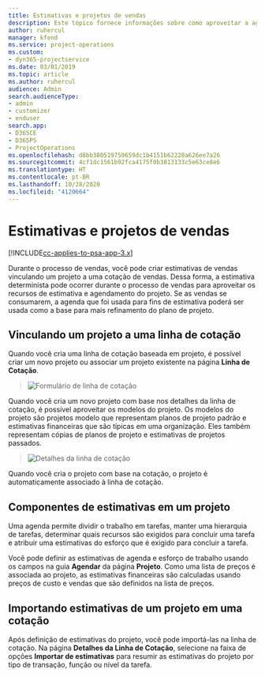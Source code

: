 ```yaml
---
title: Estimativas e projetos de vendas
description: Este tópico fornece informações sobre como aproveitar a agenda e as estimativas no processo de vendas.
author: ruhercul
manager: kfend
ms.service: project-operations
ms.custom:
- dyn365-projectservice
ms.date: 03/01/2019
ms.topic: article
ms.author: ruhercul
audience: Admin
search.audienceType:
- admin
- customizer
- enduser
search.app:
- D365CE
- D365PS
- ProjectOperations
ms.openlocfilehash: d8bb380519759659dc1b4151b62228a626ee7a26
ms.sourcegitcommit: 4cf1dc1561b92fca4175f0b3813133c5e63ce8e6
ms.translationtype: HT
ms.contentlocale: pt-BR
ms.lasthandoff: 10/28/2020
ms.locfileid: "4120664"
---
```

# <a name="sales-estimates-and-projects"></a>Estimativas e projetos de vendas

[!INCLUDE[cc-applies-to-psa-app-3.x](../includes/cc-applies-to-psa-app-3x.md)]

Durante o processo de vendas, você pode criar estimativas de vendas vinculando um projeto a uma cotação de vendas. Dessa forma, a estimativa determinista pode ocorrer durante o processo de vendas para aproveitar os recursos de estimativa e agendamento do projeto. Se as vendas se consumarem, a agenda que foi usada para fins de estimativa poderá ser usada como a base para mais refinamento do plano de projeto.

## <a name="linking-a-project-to-a-quote-line"></a>Vinculando um projeto a uma linha de cotação

Quando você cria uma linha de cotação baseada em projeto, é possível criar um novo projeto ou associar um projeto existente na página **Linha de Cotação**. 

> ![Formulário de linha de cotação](media/project-8.png)
 
Quando você cria um novo projeto com base nos detalhes da linha de cotação, é possível aproveitar os modelos do projeto. Os modelos do projeto são projetos modelo que representam planos de projeto padrão e estimativas financeiras que são típicas em uma organização. Eles também representam cópias de planos de projeto e estimativas de projetos passados.

> ![Detalhes da linha de cotação](media/project-9.png)
  
Quando você cria o projeto com base na cotação, o projeto é automaticamente associado à linha de cotação.

## <a name="components-of-estimates-in-a-project"></a>Componentes de estimativas em um projeto

Uma agenda permite dividir o trabalho em tarefas, manter uma hierarquia de tarefas, determinar quais recursos são exigidos para concluir uma tarefa e atribuir uma estimativas do esforço que é exigido para concluir a tarefa.

Você pode definir as estimativas de agenda e esforço de trabalho usando os campos na guia **Agendar** da página **Projeto**. Como uma lista de preços é associada ao projeto, as estimativas financeiras são calculadas usando preços de custo e vendas que são definidos na lista de preços.

## <a name="importing-estimates-from-a-project-into-a-quote"></a>Importando estimativas de um projeto em uma cotação

Após definição de estimativas do projeto, você pode importá-las na linha de cotação. Na página **Detalhes da Linha de Cotação**, selecione na faixa de opções **Importar de estimativas** para resumir as estimativas do projeto por tipo de transação, função ou nível da tarefa.
